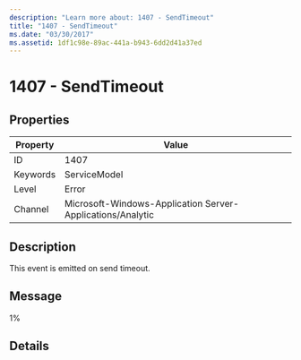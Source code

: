 ```yaml
---
description: "Learn more about: 1407 - SendTimeout"
title: "1407 - SendTimeout"
ms.date: "03/30/2017"
ms.assetid: 1df1c98e-89ac-441a-b943-6dd2d41a37ed
---
```

# 1407 - SendTimeout

## Properties  
  
| Property | Value                                                      |
| -------- | ---------------------------------------------------------- |
| ID       | 1407                                                       |
| Keywords | ServiceModel                                               |
| Level    | Error                                                      |
| Channel  | Microsoft-Windows-Application Server-Applications/Analytic |
  
## Description  

 This event is emitted on send timeout.  
  
## Message  

 1%  
  
## Details
